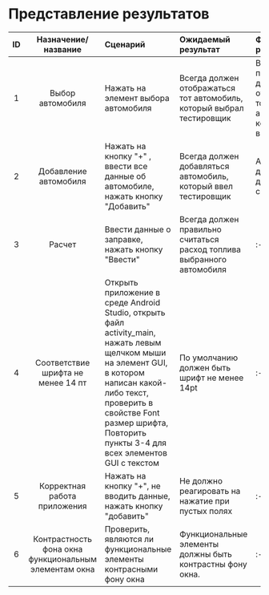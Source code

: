 # Представление результатов

| ID | Назначение/название | Сценарий | Ожидаемый результат | Фактический результат | Оценка |
|:---:|:---:|:---|:---|:---|:---|
|1|Выбор автомобиля|Нажать на элемент выбора автомобиля|Всегда должен отображаться тот автомобиль, который выбрал тестировщик|В данном приложении действительно отображается тот автомобиль, который выбран.|passed|
|2|Добавление автомобиля|Нажать на кнопку "+" , ввести все данные об автомобиле, нажать кнопку "Добавить"|Всегда должен добавляться автомобиль, который ввел тестировщик|Автомобиль действительно добавляется в список|passed|
|3|Расчет|Ввести данные о заправке,  нажать кнопку "Ввести"|Всегда должен правильно считаться расход топлива выбранного автомобиля|:---|:---|
|4|Соответствие шрифта не менее 14 пт|Открыть приложение в среде Android Studio, открыть файл activity_main, нажать левым щелчком мыши на элемент GUI, в котором написан какой-либо текст, проверить в свойстве Font размер шрифта, Повторить пункты 3-4 для всех элементов GUI с текстом|По умолчанию должен быть шрифт не менее 14pt|:---|:---|
|5|Корректная работа приложения|Нажать на кнопку "+", не вводить данные, нажать кнопку "добавить"|Не должно реагировать на нажатие при пустых полях|:---|:---|
|6|Контрастность фона окна функциональным элементам окна|Проверить, являются ли функциональные элементы контрасными фону окна|Функциональные элементы должны быть контрастны фону окна.|:---|:---|

